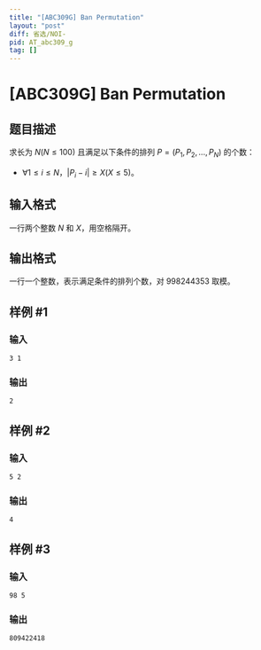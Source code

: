 ```yaml
---
title: "[ABC309G] Ban Permutation"
layout: "post"
diff: 省选/NOI-
pid: AT_abc309_g
tag: []
---
```


# [ABC309G] Ban Permutation

## 题目描述

求长为 $N(N\leq 100)$ 且满足以下条件的排列 $P=(P_1,P_2,...,P_N)$ 的个数：

- $\forall 1\leq i\leq N$，$|P_i-i|\geq X(X\leq 5)$。

## 输入格式

一行两个整数 $N$ 和 $X$，用空格隔开。

## 输出格式

一行一个整数，表示满足条件的排列个数，对 $998244353$ 取模。

## 样例 #1

### 输入

```
3 1
```

### 输出

```
2
```

## 样例 #2

### 输入

```
5 2
```

### 输出

```
4
```

## 样例 #3

### 输入

```
98 5
```

### 输出

```
809422418
```

